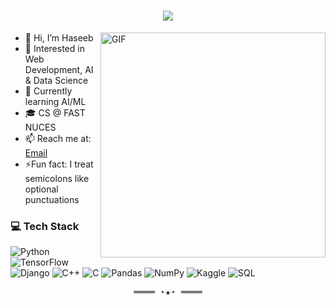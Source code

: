 <h1 align="center">
  <a href="https://git.io/typing-svg">
    <img src="https://readme-typing-svg.herokuapp.com/?lines=Welcome+to+My+Profile+!;&center=true&size=30">
  </a>
</h1>

<img align="right" alt="GIF" src="https://media0.giphy.com/media/v1.Y2lkPTZjMDliOTUyN3p5MmtneHlpdXhqZjdjNnhnY2t5bHR1MGZqMWF3dHRuM2MyeTMyMiZlcD12MV9pbnRlcm5hbF9naWZfYnlfaWQmY3Q9Zw/qgQUggAC3Pfv687qPC/giphy.gif" width="360px" />




- 👋 Hi, I’m Haseeb
- 👀 Interested in Web Development, AI & Data Science  
- 🌱 Currently learning AI/ML
- 🎓 CS @ FAST NUCES 
- 📫 Reach me at: [Email](mailto:mhaseeb786786@outlook.com)
- ⚡Fun fact: I treat semicolons like optional punctuations


### 💻 Tech Stack

![Python](https://img.shields.io/badge/Python-3670A0?style=for-the-badge&logo=python&logoColor=white)
![TensorFlow](https://img.shields.io/badge/TensorFlow-FF6F00?style=for-the-badge&logo=tensorflow&logoColor=white)
![Django](https://img.shields.io/badge/Django-092E20?style=for-the-badge&logo=django&logoColor=white)
![C++](https://img.shields.io/badge/C++-00599C?style=for-the-badge&logo=c%2B%2B&logoColor=white)
![C](https://img.shields.io/badge/C-555555?style=for-the-badge&logo=c&logoColor=white)
![Pandas](https://img.shields.io/badge/Pandas-150458?style=for-the-badge&logo=pandas&logoColor=white)
![NumPy](https://img.shields.io/badge/NumPy-013243?style=for-the-badge&logo=numpy&logoColor=white)
![Kaggle](https://img.shields.io/badge/Kaggle-20BEFF?style=for-the-badge&logo=kaggle&logoColor=white)
![SQL](https://img.shields.io/badge/SQL-4479A1?style=for-the-badge&logo=postgresql&logoColor=white)



<samp>
    <p align="center">
        ════ ⋆★⋆ ════
       
        
  
</samp>
